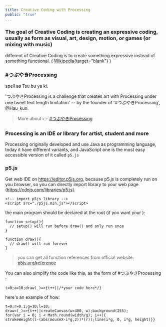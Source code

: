 ```yaml
---
title: Creative Coding with Processing
public: "true"
...
```



### The goal of Creative Coding is creating an expressive coding, usually as form as visual, art, design, motion, or games (or mixing with music)

different of Creative Coding is to create something expressive instead of something functional. ( [Wikipedia](https://en.wikipedia.org/wiki/Creative_coding){target="blank"} )

### #つぶやきProcessing

spell as Tsu bu ya ki.

'つぶやきProcessing is a challenge that creates art with Processing under one tweet text length limitation' -- by the founder of '#つぶやきProcessing', @Hau_kun.

> More about :point_right: [#つぶやきProcessing](https://www.deconbatch.com/2020/01/what-is-processing.html)

### Processing is an IDE or library for artist, student and more

Processing originally developed and use Java as programming language, today it have different variants, and JavaScript one is the most easy accessible version of it called `p5.js`

### p5.js

Get web IDE on https://editor.p5js.org, because p5.js is completely run on you browser, so you can directly import library to your web page (https://cdnjs.com/libraries/p5.js).

```
<!-- import p5js library -->
<script src="./p5js.min.js"></script>
```

the main program should be declared at the root (if you want your ):

```
function setup(){
  // setup() will run before draw() and only run once
}

function draw(){
  // draw() will run forever
}
```

> you can get all function references from official website: [p5js.org/reference](https://p5js.org/reference/)

You can also simplify the code like this, as the form of #つぶやきProcessing :

```
t=0;a=10;draw(_)=>{t++||/*your code here*/}
```

here's an example of how:

```
t=0;r=0.1;g=10;l=10;
draw=(_)=>{t++||createCanvas(w=400, w);background(255);
for(var i = 0; i < Math.round(width/g); i++){
strokeWeight(l-(abs(mouseX-i*g,2))*(r));line(i*g, 0, i*g, height)}}
```
